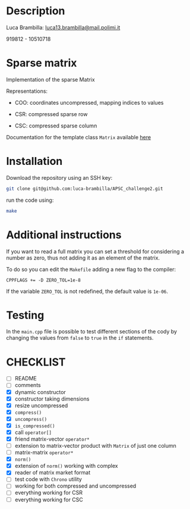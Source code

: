 # Description

Luca Brambilla: luca13.brambilla@mail.polimi.it

919812 - 10510718

# Sparse matrix

Implementation of the sparse Matrix

Representations:

- COO: coordinates uncompressed, mapping indices to values

- CSR: compressed sparse row

- CSC: compressed sparse column

Documentation for the template class `Matrix` available 
[here](https://luca-brambilla.github.io/APSC_challenge2/classalgebra_1_1Matrix.html)


# Installation

Download the repository using an SSH key:

```sh
git clone git@github.com:luca-brambilla/APSC_challenge2.git
```

run the code using:

```sh
make
```

# Additional instructions

If you want to read a full matrix you can set a threshold for considering a number as zero, thus not adding it as an element of the matrix.

To do so you can edit the `Makefile` adding a new flag to the compiler:
```
CPPFLAGS += -D ZERO_TOL=1e-8
```

If the variable `ZERO_TOL` is not redefined, the default value is `1e-06`.

# Testing

In the `main.cpp` file is possible to test different sections of the cody by changing the values from `false` to `true` in the `if` statements.

# CHECKLIST

- [ ] README
- [ ] comments
- [x] dynamic constructor
- [x] constructor taking dimensions
- [x] resize uncompressed
- [x] `compress()`
- [x] `uncompress()`
- [x] `is_compressed()`
- [x] call `operator[]`
- [x] friend matrix-vector `operator*`
- [ ] extension to matrix-vector product with `Matrix` of just one column
- [ ] matrix-matrix `operator*`
- [x] `norm()`
- [x] extension of `norm()` working with complex
- [x] reader of matrix market format
- [ ] test code with `Chrono` utility
- [ ] working for both compressed and uncompressed
- [ ] everything working for CSR
- [ ] everything working for CSC